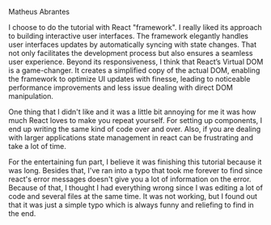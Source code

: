 Matheus Abrantes

I choose to do the tutorial with React "framework". I really liked its approach to building interactive user interfaces. The framework elegantly handles user interfaces updates by automatically syncing with state changes. That not only facilitates the development process but also ensures a seamless user experience. Beyond its responsiveness, I think that React’s Virtual DOM is a game-changer. It creates a simplified copy of the actual DOM, enabling the framework to optimize UI updates with finesse, leading to noticeable performance improvements and less issue dealing with direct DOM manipulation. 

One thing that I didn't like and it was a little bit annoying for me it was how much React loves to make you repeat yourself. For setting up components, I end up writing the same kind of code over and over. Also, if you are dealing with larger applications state management in react can be frustrating and take a lot of time. 

For the entertaining fun part, I believe it was finishing this tutorial because it was long. Besides that, I've ran into a typo that took me forever to find since react's error messages doesn't give you a lot of information on the error. Because of that, I thought I had everything wrong since I was editing a lot of code and several files at the same time. It was not working, but I found out that it was just a simple typo which is always funny and reliefing to find in the end.
